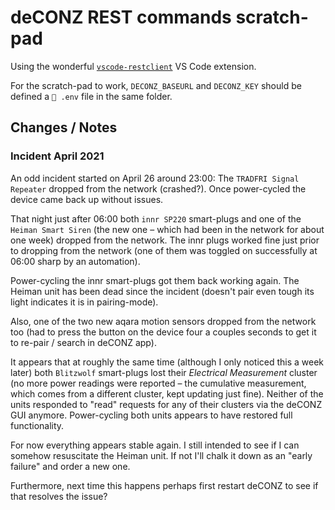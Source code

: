 # deCONZ REST commands scratch-pad

Using the wonderful
[`vscode-restclient`](https://github.com/Huachao/vscode-restclient) VS Code
extension.

For the scratch-pad to work, `DECONZ_BASEURL` and `DECONZ_KEY` should be defined
a `📄 .env` file in the same folder.

## Changes / Notes

### Incident April 2021

An odd incident started on April 26 around 23:00: The `TRADFRI Signal Repeater`
dropped from the network (crashed?). Once power-cycled the device came back up
without issues.

That night just after 06:00 both `innr SP220` smart-plugs and one of the
`Heiman Smart Siren` (the new one – which had been in the network for about one
week) dropped from the network. The innr plugs worked fine just prior to
dropping from the network (one of them was toggled on successfully at 06:00
sharp by an automation).

Power-cycling the innr smart-plugs got them back working again. The Heiman unit
has been dead since the incident (doesn't pair even tough its light indicates it
is in pairing-mode).

Also, one of the two new aqara motion sensors dropped from the network too (had
to press the button on the device four a couples seconds to get it to re-pair /
search in deCONZ app).

It appears that at roughly the same time (although I only noticed this a week
later) both `Blitzwolf` smart-plugs lost their _Electrical Measurement_ cluster
(no more power readings were reported – the cumulative measurement, which comes
from a different cluster, kept updating just fine). Neither of the units
responded to "read" requests for any of their clusters via the deCONZ GUI
anymore. Power-cycling both units appears to have restored full functionality.

For now everything appears stable again. I still intended to see if I can
somehow resuscitate the Heiman unit. If not I'll chalk it down as an "early
failure" and order a new one.

Furthermore, next time this happens perhaps first restart deCONZ to see if that
resolves the issue?
